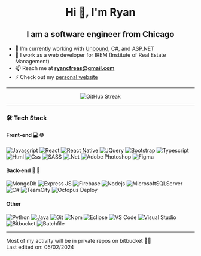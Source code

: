 <h1 align="center">Hi 👋, I'm Ryan</h1>
<h2 align="center">I am a software engineer from Chicago</h2>


- 🔭 I’m currently working with [Unbound](https://www.bridgeline.com/our-products/unbound), C#, and ASP.NET
- 🔨 I work as a web developer for IREM (Institute of Real Estate Management)
- 📫 Reach me at **ryancfreas@gmail.com**
- ⚡ Check out my [personal website](https://ryan-dev.com/)
---
<p align="center">
      <img src="https://github-readme-streak-stats-three-zeta.vercel.app?user=ryan2625&theme=black-ice&background=45%2C000000%2C0008AB&dates=FFFFFF" alt="GitHub Streak" />
</p>
<hr/>

### 🛠 Tech Stack
#### Front-end 💻 🌐
![Javascript](http://img.shields.io/badge/-Javascript-fcd400?style=for-the-badge&logo=javascript&logoColor=black)
![React](https://img.shields.io/badge/React-20232A?style=for-the-badge&logo=react&logoColor=61DAFB)
![React Native](https://img.shields.io/badge/react_native-%2320232a.svg?style=for-the-badge&logo=react&logoColor=%2361DAFB)
![JQuery](https://img.shields.io/badge/jQuery-0769AD?style=for-the-badge&logo=jquery&logoColor=white)
![Bootstrap](https://img.shields.io/badge/Bootstrap-563D7C?style=for-the-badge&logo=bootstrap&logoColor=white)
![Typescript](http://img.shields.io/badge/-Typescript-3178c6?style=for-the-badge&logo=typescript&logoColor=white)
![Html](http://img.shields.io/badge/-Html-e24c27?style=for-the-badge&logo=html5&logoColor=white)
![Css](http://img.shields.io/badge/-Css-2a65f1?style=for-the-badge&logo=css3&logoColor=white)
![SASS](https://img.shields.io/badge/SASS-hotpink.svg?style=for-the-badge&logo=SASS&logoColor=white)
![.Net](https://img.shields.io/badge/.NET-5C2D91?style=for-the-badge&logo=.net&logoColor=white)
![Adobe Photoshop](https://img.shields.io/badge/adobe%20photoshop-%2331A8FF.svg?style=for-the-badge&logo=adobe%20photoshop&logoColor=white)
![Figma](https://img.shields.io/badge/figma-%23F24E1E.svg?style=for-the-badge&logo=figma&logoColor=white)

#### Back-end 📁 💾
![MongoDb](https://img.shields.io/badge/MongoDB-4EA94B?style=for-the-badge&logo=mongodb&logoColor=white)
![Express JS](https://img.shields.io/badge/Express%20js-000000?style=for-the-badge&logo=express&logoColor=white)
![Firebase](https://img.shields.io/badge/firebase-ffca28?style=for-the-badge&logo=firebase&logoColor=black)
![Nodejs](https://img.shields.io/badge/Node%20js-339933?style=for-the-badge&logo=nodedotjs&logoColor=white)
![MicrosoftSQLServer](https://img.shields.io/badge/Microsoft%20SQL%20Server-CC2927?style=for-the-badge&logo=microsoft%20sql%20server&logoColor=white)
![C#](https://img.shields.io/badge/c%23-%23239120.svg?style=for-the-badge&logo=csharp&logoColor=white)
![TeamCity](https://img.shields.io/badge/teamcity-000000.svg?style=for-the-badge&logo=teamcity&logoColor=white)
![Octopus Deploy](https://img.shields.io/badge/octopus%20deploy-0D80D8?style=for-the-badge&logo=octopusdeploy&logoColor=white)

#### Other
![Python](http://img.shields.io/badge/-Python-346e9e?style=for-the-badge&logo=python&logoColor=white)
![Java](https://img.shields.io/badge/java-%23ED8B00.svg?style=for-the-badge&logo=openjdk&logoColor=white)
![Git](http://img.shields.io/badge/-Git-white?style=for-the-badge&logo=git)
![Npm](http://img.shields.io/badge/-Npm-white?style=for-the-badge&logo=npm&logoColor=white)
![Eclipse](http://img.shields.io/badge/-Eclipse-41347e?style=for-the-badge&logo=eclipse&logoColor=white)
![VS Code](http://img.shields.io/badge/-VS%20Code-black?style=for-the-badge&logo=visualstudiocode&logoColor=3aa7f2)
![Visual Studio](https://img.shields.io/badge/Visual%20Studio-5C2D91.svg?style=for-the-badge&logo=visual-studio&logoColor=white)
![Bitbucket](https://img.shields.io/badge/bitbucket-%230047B3.svg?style=for-the-badge&logo=bitbucket&logoColor=white)
![Batchfile](https://img.shields.io/badge/windows%20terminal-4D4D4D?style=for-the-badge&logo=windows%20terminal&logoColor=white)

<hr/>
Most of my activity will be in private repos on bitbucket 🙇‍♂️ <br/>
Last edited on: 05/02/2024
